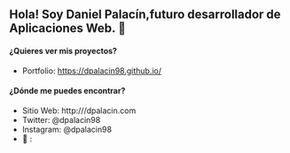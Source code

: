 ## Hola! Soy Daniel Palacín,futuro desarrollador de Aplicaciones Web.  👋

#### ¿Quieres ver mis proyectos?
  - Portfolio: https://dpalacin98.github.io/
#### ¿Dónde me puedes encontrar?

  - Sitio Web: http:///dpalacin.com
  - Twitter: @dpalacin98
  - Instagram: @dpalacin98
  - :email: :
<!--
**dpalacin98/dpalacin98** is a ✨ _special_ ✨ repository because its `README.md` (this file) appears on your GitHub profile.

Here are some ideas to get you started:

- 🔭 I’m currently working on ...
- 🌱 I’m currently learning ...
- 👯 I’m looking to collaborate on ...
- 🤔 I’m looking for help with ...
- 💬 Ask me about ...
- 📫 How to reach me: ...
- 😄 Pronouns: ...
- ⚡ Fun fact: ...
-->
